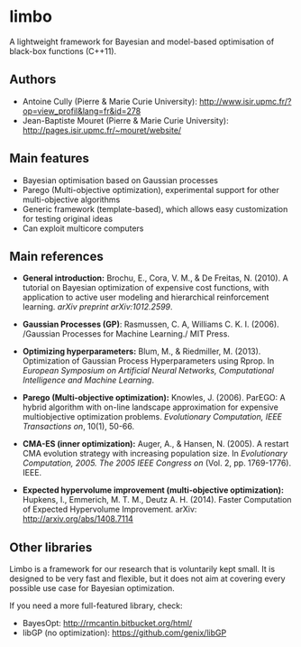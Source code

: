 limbo
=====

A lightweight framework for Bayesian and model-based optimisation of black-box functions (C++11).

Authors
------
- Antoine Cully (Pierre & Marie Curie University): http://www.isir.upmc.fr/?op=view_profil&lang=fr&id=278
- Jean-Baptiste Mouret (Pierre & Marie Curie University): http://pages.isir.upmc.fr/~mouret/website/

Main features
-------------
- Bayesian optimisation based on Gaussian processes
- Parego (Multi-objective optimization), experimental support for other multi-objective algorithms
- Generic framework (template-based), which allows easy customization for testing original ideas
- Can exploit multicore computers

Main references
---------------

- **General introduction:** Brochu, E., Cora, V. M., & De Freitas, N. (2010). A tutorial on Bayesian optimization of expensive cost functions, with application to active user modeling and hierarchical reinforcement learning. *arXiv preprint arXiv:1012.2599*.

- **Gaussian Processes (GP)**: Rasmussen, C. A, Williams C. K. I. (2006). /Gaussian Processes for Machine Learning./ MIT Press. 

- **Optimizing hyperparameters:** Blum, M., & Riedmiller, M. (2013). Optimization of Gaussian Process Hyperparameters using Rprop. In *European Symposium on Artificial Neural Networks, Computational Intelligence and Machine Learning*.

- **Parego (Multi-objective optimization):** Knowles, J. (2006). ParEGO: A hybrid algorithm with on-line landscape approximation for expensive multiobjective optimization problems. *Evolutionary Computation, IEEE Transactions on*, 10(1), 50-66.

- **CMA-ES (inner optimization):** Auger, A., & Hansen, N. (2005). A restart CMA evolution strategy with increasing population size. In *Evolutionary Computation, 2005. The 2005 IEEE Congress on* (Vol. 2, pp. 1769-1776). IEEE.

- **Expected hypervolume improvement (multi-objective optimization):** Hupkens, I., Emmerich, M. T. M., Deutz A. H. (2014). Faster Computation of Expected Hypervolume Improvement. arXiv: http://arxiv.org/abs/1408.7114


Other libraries
---------------
Limbo is a framework for our research that is voluntarily kept small. It is designed to be very fast and flexible, but it does not aim at covering every possible use case for Bayesian optimization.

If you need a more full-featured library, check:
- BayesOpt: http://rmcantin.bitbucket.org/html/
- libGP (no optimization): https://github.com/genix/libGP


